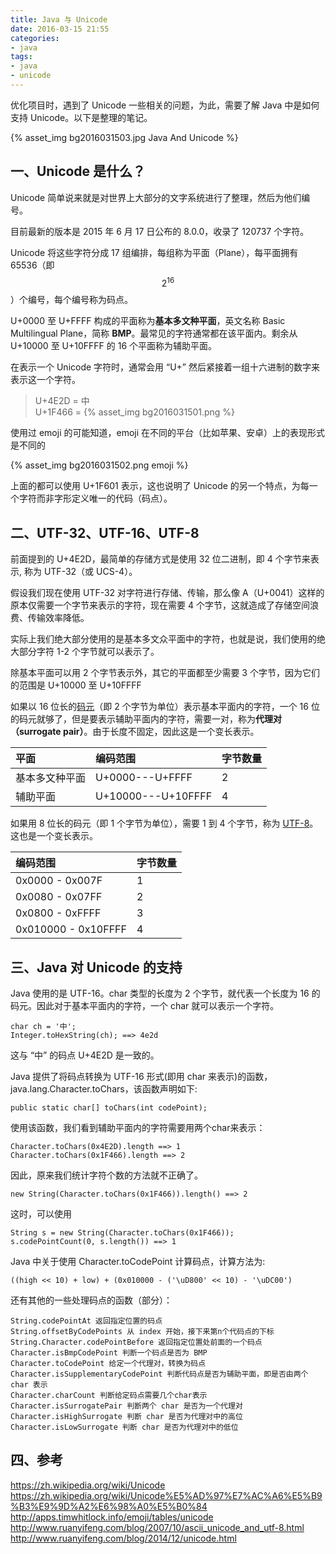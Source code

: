 ```yaml
---
title: Java 与 Unicode
date: 2016-03-15 21:55
categories:
- java
tags:
- java
- unicode
---
```


优化项目时，遇到了 Unicode 一些相关的问题，为此，需要了解 Java 中是如何支持 Unicode。以下是整理的笔记。

{% asset_img bg2016031503.jpg Java And Unicode %}

## 一、Unicode 是什么？

Unicode 简单说来就是对世界上大部分的文字系统进行了整理，然后为他们编号。

目前最新的版本是 2015 年 6 月 17 日公布的 8.0.0，收录了 120737 个字符。

<!-- more -->

Unicode 将这些字符分成 17 组编排，每组称为平面（Plane），每平面拥有 65536（即 $$2^{16}$$）个编号，每个编号称为码点。

U+0000 至 U+FFFF 构成的平面称为**基本多文种平面**，英文名称 Basic Multilingual Plane，简称 **BMP**。最常见的字符通常都在该平面内。剩余从 U+10000 至 U+10FFFF 的 16 个平面称为辅助平面。

在表示一个 Unicode 字符时，通常会用 “U+” 然后紧接着一组十六进制的数字来表示这一个字符。

> U+4E2D = 中  
> U+1F466 = {% asset_img bg2016031501.png %}

使用过 emoji 的可能知道，emoji 在不同的平台（比如苹果、安卓）上的表现形式是不同的

{% asset_img bg2016031502.png emoji %}

上面的都可以使用 U+1F601 表示，这也说明了 Unicode 的另一个特点，为每一个字符而非字形定义唯一的代码（码点）。

## 二、UTF-32、UTF-16、UTF-8

前面提到的 U+4E2D，最简单的存储方式是使用 32 位二进制，即 4 个字节来表示, 称为 UTF-32（或 UCS-4）。

假设我们现在使用 UTF-32 对字符进行存储、传输，那么像 A（U+0041）这样的原本仅需要一个字节来表示的字符，现在需要 4 个字节，这就造成了存储空间浪费、传输效率降低。

实际上我们绝大部分使用的是基本多文众平面中的字符，也就是说，我们使用的绝大部分字符 1-2 个字节就可以表示了。

除基本平面可以用 2 个字节表示外，其它的平面都至少需要 3 个字节，因为它们的范围是 U+10000 至 U+10FFFF

如果以 16 位长的[码元](https://zh.wikipedia.org/wiki/UTF-16)（即 2 个字节为单位）表示基本平面内的字符，一个 16 位的码元就够了，但是要表示辅助平面内的字符，需要一对，称为**代理对（surrogate pair）**。由于长度不固定，因此这是一个变长表示。

|平面| 编码范围     | 字节数量    |
|:---| :------------- | :------------- |
|基本多文种平面| U+0000---U+FFFF       | 2      |
|辅助平面| U+10000---U+10FFFF    | 4      |

如果用 8 位长的码元（即 1 个字节为单位），需要 1 到 4 个字节，称为 [UTF-8](https://zh.wikipedia.org/wiki/UTF-8)。这也是一个变长表示。

| 编码范围     | 字节数量    |
| :------------- | :------------- |
| 0x0000 - 0x007F | 1|
|0x0080 - 0x07FF|2 |
|0x0800 - 0xFFFF|3|
|0x010000 - 0x10FFFF|4|

## 三、Java 对 Unicode 的支持

Java 使用的是 UTF-16。char 类型的长度为 2 个字节，就代表一个长度为 16 的码元。因此对于基本平面内的字符，一个 char 就可以表示一个字符。

```
char ch = '中';
Integer.toHexString(ch); ==> 4e2d
```

这与 “中” 的码点 U+4E2D 是一致的。

Java 提供了将码点转换为 UTF-16 形式(即用 char 来表示)的函数， java.lang.Character.toChars，该函数声明如下:

```
public static char[] toChars(int codePoint);
```

使用该函数，我们看到辅助平面内的字符需要用两个char来表示：

```
Character.toChars(0x4E2D).length ==> 1
Character.toChars(0x1F466).length ==> 2
```

因此，原来我们统计字符个数的方法就不正确了。

```
new String(Character.toChars(0x1F466)).length() ==> 2
```

这时，可以使用

```
String s = new String(Character.toChars(0x1F466));
s.codePointCount(0, s.length()) ==> 1
```

Java 中关于使用 Character.toCodePoint 计算码点，计算方法为:

```
((high << 10) + low) + (0x010000 - ('\uD800' << 10) - '\uDC00')
```

还有其他的一些处理码点的函数（部分）：

```
String.codePointAt 返回指定位置的码点
String.offsetByCodePoints 从 index 开始，接下来第n个代码点的下标
String.Character.codePointBefore 返回指定位置处前面的一个码点
Character.isBmpCodePoint 判断一个码点是否为 BMP
Character.toCodePoint 给定一个代理对，转换为码点
Character.isSupplementaryCodePoint 判断代码点是否为辅助平面，即是否由两个 char 表示
Character.charCount 判断给定码点需要几个char表示
Character.isSurrogatePair 判断两个 char 是否为一个代理对
Character.isHighSurrogate 判断 char 是否为代理对中的高位
Character.isLowSurrogate 判断 char 是否为代理对中的低位
```

## 四、参考

https://zh.wikipedia.org/wiki/Unicode
https://zh.wikipedia.org/wiki/Unicode%E5%AD%97%E7%AC%A6%E5%B9%B3%E9%9D%A2%E6%98%A0%E5%B0%84
http://apps.timwhitlock.info/emoji/tables/unicode
http://www.ruanyifeng.com/blog/2007/10/ascii_unicode_and_utf-8.html
http://www.ruanyifeng.com/blog/2014/12/unicode.html
